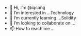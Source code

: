 - 👋 Hi, I’m @iqcang
- 👀 I’m interested in ...Technology
- 🌱 I’m currently learning ...Solidity
- 💞️ I’m looking to collaborate on ...
- 📫 How to reach me ...

<!---
iqcang/iqcang is a ✨ special ✨ repository because its `README.md` (this file) appears on your GitHub profile.
You can click the Preview link to take a look at your changes.
--->
